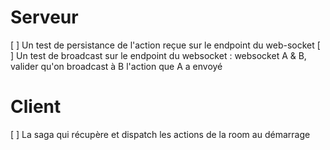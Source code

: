 # Serveur

[ ] Un test de persistance de l'action reçue sur le endpoint du web-socket
[ ] Un test de broadcast sur le endpoint du websocket : websocket A & B, valider qu'on broadcast à B l'action que A a envoyé

# Client

[ ] La saga qui récupère et dispatch les actions de la room au démarrage
